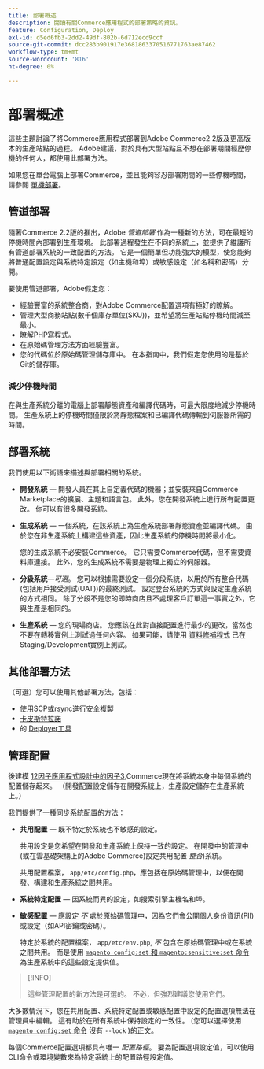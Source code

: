 ```yaml
---
title: 部署概述
description: 閱讀有關Commerce應用程式的部署策略的資訊。
feature: Configuration, Deploy
exl-id: d5ed6fb3-2dd2-49df-802b-6d712ecd9ccf
source-git-commit: dcc283b901917e3681863370516771763ae87462
workflow-type: tm+mt
source-wordcount: '816'
ht-degree: 0%

---
```


# 部署概述

這些主題討論了將Commerce應用程式部署到Adobe Commerce2.2版及更高版本的生產站點的過程。 Adobe建議，對於具有大型站點且不想在部署期間經歷停機的任何人，都使用此部署方法。

如果您在單台電腦上部署Commerce，並且能夠容忍部署期間的一些停機時間，請參閱 [單機部署](../deployment/single-machine.md)。

## 管道部署

隨著Commerce 2.2版的推出，Adobe _管道部署_ 作為一種新的方法，可在最短的停機時間內部署到生產環境。 此部署過程發生在不同的系統上，並提供了維護所有管道部署系統的一致配置的方法。 它是一個簡單但功能強大的模型，使您能夠將普通配置設定與系統特定設定（如主機和埠）或敏感設定（如名稱和密碼）分開。

要使用管道部署，Adobe假定您：

- 經驗豐富的系統整合商，對Adobe Commerce配置選項有極好的瞭解。
- 管理大型商務站點(數千個庫存單位(SKU))，並希望將生產站點停機時間減至最小。
- 瞭解PHP寫程式。
- 在原始碼管理方法方面經驗豐富。
- 您的代碼位於原始碼管理儲存庫中。 在本指南中，我們假定您使用的是基於Git的儲存庫。

### 減少停機時間

在與生產系統分離的電腦上部署靜態資產和編譯代碼時，可最大限度地減少停機時間。 生產系統上的停機時間僅限於將靜態檔案和已編譯代碼傳輸到伺服器所需的時間。

## 部署系統

我們使用以下術語來描述與部署相關的系統。

- **開發系統** — 開發人員在其上自定義代碼的機器；並安裝來自Commerce Marketplace的擴展、主題和語言包。 此外，您在開發系統上進行所有配置更改。 你可以有很多開發系統。

- **生成系統** — 一個系統，在該系統上為生產系統部署靜態資產並編譯代碼。 由於您在非生產系統上構建這些資產，因此生產系統的停機時間將最小化。

   您的生成系統不必安裝Commerce。 它只需要Commerce代碼，但不需要資料庫連接。 此外，您的生成系統不需要是物理上獨立的伺服器。

- **分級系統**—_可選_。 您可以根據需要設定一個分段系統，以用於所有整合代碼(包括用戶接受測試(UAT))的最終測試。 設定登台系統的方式與設定生產系統的方式相同。 除了分段不是您的即時商店且不處理客戶訂單這一事實之外，它與生產是相同的。

- **生產系統** — 您的現場商店。 您應該在此對直接配置進行最少的更改，當然也不要在轉移實例上測試過任何內容。 如果可能，請使用 [資料修補程式](https://developer.adobe.com/commerce/php/development/components/declarative-schema/patches/) 已在Staging/Development實例上測試。

## 其他部署方法

（可選）您可以使用其他部署方法，包括：

- 使用SCP或rsync進行安全複製
- [卡皮斯特拉諾](https://capistranorb.com/documentation/overview/what-is-capistrano)
- 的 [Deployer工具](https://deployer.org/)

## 管理配置

後建模 [12因子應用程式設計中的因子3](https://12factor.net/config),Commerce現在將系統本身中每個系統的配置儲存起來。 （開發配置設定儲存在開發系統上，生產設定儲存在生產系統上。）

我們提供了一種同步系統配置的方法：

- **共用配置** — 既不特定於系統也不敏感的設定。

   共用設定是您希望在開發和生產系統上保持一致的設定。 在開發中的管理中(或在雲基礎架構上的Adobe Commerce)設定共用配置 _整合_)系統。

   共用配置檔案， `app/etc/config.php`，應包括在原始碼管理中，以便在開發、構建和生產系統之間共用。

- **系統特定配置** — 因系統而異的設定，如搜索引擎主機名和埠。

- **敏感配置** — 應設定 _不_ 處於原始碼管理中，因為它們會公開個人身份資訊(PII)或設定（如API密鑰或密碼）。

   特定於系統的配置檔案， `app/etc/env.php`, _不_ 包含在原始碼管理中或在系統之間共用。 而是使用 [`magento config:set` 和 `magento:sensitive:set` 命令](../cli/set-configuration-values.md) 為生產系統中的這些設定提供值。

>[!INFO]
>
>這些管理配置的新方法是可選的。 不必，但強烈建議您使用它們。

大多數情況下，您在共用配置、系統特定配置或敏感配置中設定的配置選項無法在管理員中編輯。 這有助於在所有系統中保持設定的一致性。 (您可以選擇使用 [`magento config:set` 命令](../cli/set-configuration-values.md) 沒有 `--lock` )的正文。

每個Commerce配置選項都具有唯一 _配置路徑_。 要為配置選項設定值，可以使用CLI命令或環境變數來為特定系統上的配置路徑設定值。
